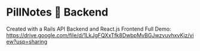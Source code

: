 # PillNotes :memo: Backend

Created with a Rails API Backend and React.js Frontend
 Full Demo: https://drive.google.com/file/d/1LkJgFQXxTfk8DwbpMvBGJwzvuvhxvKjz/view?usp=sharing
